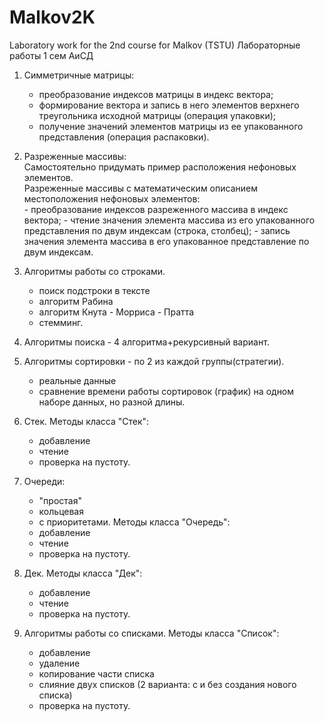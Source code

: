 # Malkov2K
Laboratory work for the 2nd course for Malkov (TSTU)
Лабораторные работы 1 сем АиСД

1. Симметричные матрицы:
	- преобразование индексов матрицы в индекс вектора;
	- формирование вектора и запись в него элементов верхнего треугольника исходной матрицы (операция упаковки);
	- получение значений элементов матрицы из ее упакованного представления (операция распаковки).

2. Разреженные массивы:  
	Самостоятельно придумать пример расположения нефоновых элементов.  
	  Разреженные массивы с математическим описанием местоположения нефоновых элементов:  
		- преобразование индексов разреженного массива в индекс вектора;
		- чтение значения элемента массива из его упакованного представления по двум индексам (строка, столбец); 
		- запись значения элемента массива в его упакованное представление по двум индексам.

3. Алгоритмы работы со строками.
	- поиск подстроки в тексте
	- алгоритм Рабина
	- алгоритм Кнута - Морриса - Пратта 
	- стемминг.

4. Алгоритмы поиска - 4 алгоритма+рекурсивный вариант.

5. Алгоритмы сортировки - по 2 из каждой группы(стратегии).
	- реальные данные
	- сравнение времени работы сортировок (график)
		на одном наборе данных, но разной длины.

6. Стек.
Методы класса "Стек":
	- добавление
	- чтение
	- проверка на пустоту.

7. Очереди:
	- "простая"
	- кольцевая
	- с приоритетами.
Методы класса "Очередь":
	- добавление
	- чтение
	- проверка на пустоту.

8. Дек.
Методы класса "Дек":
	- добавление
	- чтение
	- проверка на пустоту.

9. Алгоритмы работы со списками.
Методы класса "Список":
	- добавление
	- удаление
	- копирование части списка
	- слияние двух списков (2 варианта: с и без создания нового списка)
	- проверка на пустоту.
